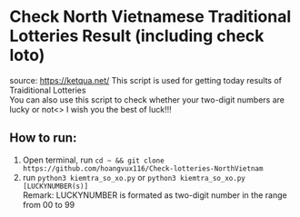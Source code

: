 # Check North Vietnamese Traditional Lotteries Result (including check loto)
source: https://ketqua.net/
This script is used for getting today results of Traiditional Lotteries<br>
You can also use this script to check whether your two-digit numbers are lucky or not<>
I wish you the best of luck!!!

## How to run:
1. Open terminal, run ```cd ~ && git clone https://github.com/hoangvux116/Check-lotteries-NorthVietnam```
2. run ```python3 kiemtra_so_xo.py``` or ```python3 kiemtra_so_xo.py [LUCKYNUMBER(s)]```<br>
Remark: LUCKYNUMBER is formated as two-digit number in the range from 00 to 99
